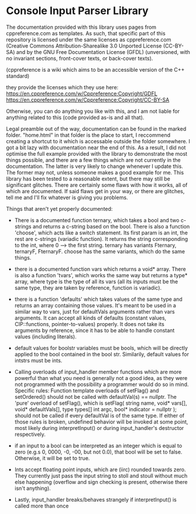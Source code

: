 # Console Input Parser Library
 
The documentation provided with this library uses pages from cppreference.com as templates. As such, that specific part of this repository is licensed under the same licenses as cppreference.com (Creative Commons Attribution-Sharealike 3.0 Unported License (CC-BY-SA) and by the GNU Free Documentation License (GFDL) (unversioned, with no invariant sections, front-cover texts, or back-cover texts).

(cppreference is a wiki which aims to be an accessible version of the C++ standard)

they provide the licenses which they use here:
https://en.cppreference.com/w/Cppreference:Copyright/GDFL
https://en.cppreference.com/w/Cppreference:Copyright/CC-BY-SA


Otherwise, you can do anything you like with this, and I am not liable for anything related to this (code provided as-is and all that).


Legal preamble out of the way, documentation can be found in the marked folder. "home.html" in that folder is the place to start, I reccommend creating a shortcut to it which is accessable outside the folder somewhere.
I got a bit lazy with documentation near the end of this. As a result, I did not optimise the full example provided with the library to demonstrate the most things possible, and there are a few things which are not currently in the documentation.
The latter is very likely to change whenever I update this. The former may not, unless someone makes a good example for me.
This library has been tested to a reasonable extent, but there may still be significant glitches. There are certainly some flaws with how it works, all of which are documented. If said flaws get in your way, or there are glitches, tell me and I'll fix whatever is giving you problems.





Things that aren't yet properly documented:


- There is a documented function ternary, which takes a bool and two c-strings and returns a c-string based on the bool. There is also a function 'choose', which acts like a switch statement. Its first param is an int, the rest are c-strings (variadic function). It returns the string corresponding to the int, where 0 --> the first string.
ternary has variants Fternary, ternaryF, FternaryF. choose has the same variants, which do the same things.

- there is a documented function vars which returns a void* array. There is also a function 'tvars', which works the same way but returns a type* array, where type is the type of all its vars (all its inputs must be the same type, they are taken by reference, function is variadic).

- there is a function 'defaults' which takes values of the same type and returns an array containing those values. It's meant to be used in a similar way to vars, just for defaultVals arguments rather than vars arguments. It can accept all kinds of defaults (constant values, CIP::functions, pointer-to-values) properly. It does not take its arguments by reference, since it has to be able to handle constant values (including literals).


- default values for boolstr variables must be bools, which will be directly applied to the bool contained in the bool str. Similarily, default values for intstrs must be ints.


- Calling overloads of input_handler member functions which are more powerful than what you need is generally not a good idea, as they were not programmed with the possibility a programmer would do so in mind. 
 Specific rules: Function template overloads of setFlag() and setOrdered() should not be called with defaultVal(s) == nullptr. The 'pure' overload of setFlag(), which is 
setFlag( string name, void* vars[], void* defaultVals[], type types[] int argc, bool* indicator = nullptr );
should not be called if every defaultVal is of the same type. 
 If either of those rules is broken, undefined behavior will be invoked at some point, most likely during interpretInput() or during input_handler's destructor respectively.


- if an input to a bool can be interpreted as an integer which is equal to zero (e.g.s 0, 0000, -0, -00, but not 0.0), that bool will be set to false. Otherwise, it will be set to true.


- Ints accept floating point inputs, which are (iirc) rounded towards zero. They currently just pass the input string to stoll and stoull without much else happening (overflow and sign checking is present, otherwise there isn't anything).


- Lastly, input_handler breaks/behaves strangely if interpretInput() is called more than once